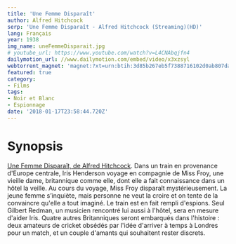 ```yaml
---
title: 'Une Femme Disparaît'
author: Alfred Hitchcock
serp: 'Une Femme Disparaît - Alfred Hitchcock (Streaming)(HD)'
lang: Français
year: 1938
img_name: uneFemmeDisparait.jpg
# youtube_url: https://www.youtube.com/watch?v=L4CNAbqjfn4
dailymotion_url: //www.dailymotion.com/embed/video/x3xzsyl
webtorrent_magnet: 'magnet:?xt=urn:btih:3d85b267eb5f7388716102d0ab807da5ea2e496f&dn=rFFP9LAsWCzu.mp4&tr=udp://explodie.org:6969&tr=udp://tracker.coppersurfer.tk:6969&tr=udp://tracker.empire-js.us:1337&tr=udp://tracker.leechers-paradise.org:6969&tr=udp://tracker.opentrackr.org:1337&tr=wss://tracker.btorrent.xyz&tr=wss://tracker.fastcast.nz&tr=wss://tracker.openwebtorrent.com&as=https://seed01.bitchute.com/8929/rFFP9LAsWCzu.mp4&as=https://seed02.bitchute.com/8929/rFFP9LAsWCzu.mp4&as=https://seed03.bitchute.com/8929/rFFP9LAsWCzu.mp4&xs=https://www.bitchute.com/torrent/8929/rFFP9LAsWCzu.torrent'
featured: true
category:
- Films
tags:
- Noir et Blanc
- Espionnage
date: '2018-01-17T23:58:44.720Z'
---
```



# Synopsis
[Une Femme Disparaît, de Alfred Hitchcock](https://www.amazon.fr/gp/product/B071XZPK14/ref=as_li_tl?ie=UTF8&tag=ctimes-21&camp=1642&creative=6746&linkCode=as2&creativeASIN=B071XZPK14&linkId=51a85626b454a63625399754f3ffb29e). Dans un train en provenance d'Europe centrale, Iris Henderson voyage en compagnie de Miss Froy, une vieille dame, britannique comme elle, dont elle a fait connaissance dans un hôtel la veille. Au cours du voyage, Miss Froy disparaît mystérieusement. La jeune femme s’inquiète, mais personne ne veut la croire et on tente de la convaincre qu'elle a tout imaginé. Le train est en fait rempli d'espions. Seul Gilbert Redman, un musicien rencontré lui aussi à l'hôtel, sera en mesure d'aider Iris. Quatre autres Britanniques seront embarqués dans l'histoire : deux amateurs de cricket obsédés par l'idée d'arriver à temps à Londres pour un match, et un couple d'amants qui souhaitent rester discrets.

